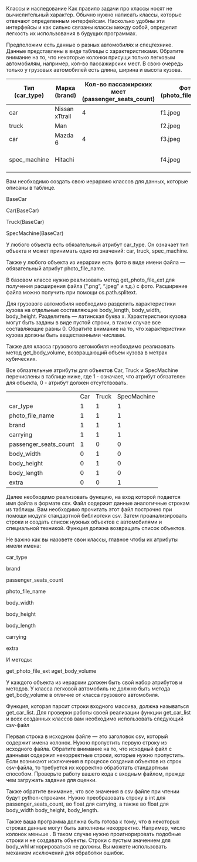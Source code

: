 Классы и наследование
Как правило задачи про классы носят не вычислительный характер. Обычно нужно написать классы, которые отвечают определенным интерфейсам. Насколько удобны эти интерфейсы и как сильно связаны классы между собой, определит легкость их использования в будущих программах.

Предположим есть данные о разных автомобилях и спецтехнике. Данные представлены в виде таблицы с характеристиками. Обратите внимание на то, что некоторые колонки присущи только легковым автомобилям, например, кол-во пассажирских мест. В свою очередь только у грузовых автомобилей есть длина, ширина и высота кузова.

| Тип (car\_type) | Марка (brand)  | Кол-во пассажирских мест (passenger\_seats\_count) | Фото (photo\_file\_name) | Кузов ДxШxВ, м (body\_whl) | Грузоподъемность, Тонн (carrying) | Дополнительно (extra)           |
| --------------- | -------------- | -------------------------------------------------- | ------------------------ | -------------------------- | --------------------------------- | ------------------------------- |
| car             | Nissan xTtrail | 4                                                  | f1.jpeg                  |                            | 2.5                               |                                 |
| truck           | Man            |                                                    | f2.jpeg                  | 8x3x2.5                    | 20                                |                                 |
| car             | Mazda 6        | 4                                                  | f3.jpeg                  |                            | 2.5                               |                                 |
| spec\_machine   | Hitachi        |                                                    | f4.jpeg                  |                            | 1.2                               | Легкая техника для уборки снега |
Вам необходимо создать свою иерархию классов для данных, которые описаны в таблице.

BaseCar

Car(BaseCar)

Truck(BaseCar)

SpecMachine(BaseCar)

У любого объекта есть обязательный атрибут car_type. Он означает тип объекта и может принимать одно из значений: car, truck, spec_machine.

Также у любого объекта из иерархии есть фото в виде имени файла — обязательный атрибут photo_file_name.

В базовом классе нужно реализовать метод get_photo_file_ext для получения расширения файла (“.png”, “.jpeg” и т.д.) с фото. Расширение файла можно получить при помощи os.path.splitext.

Для грузового автомобиля необходимо разделить характеристики кузова на отдельные составляющие body_length, body_width, body_height. Разделитель — латинская буква x. Характеристики кузова могут быть заданы в виде пустой строки, в таком случае все составляющие равны 0. Обратите внимание на то, что характеристики кузова должны быть вещественными числами.

Также для класса грузового автомобиля необходимо реализовать метод get_body_volume, возвращающий объем кузова в метрах кубических.

Все обязательные атрибуты для объектов Car, Truck и SpecMachine перечислены в таблице ниже, где 1 - означает, что атрибут обязателен для объекта, 0 - атрибут должен отсутствовать.

|                         |     |       |             |
| ----------------------- | --- | ----- | ----------- |
|                         | Car | Truck | SpecMachine |
| car\_type               | 1   | 1     | 1           |
| photo\_file\_name       | 1   | 1     | 1           |
| brand                   | 1   | 1     | 1           |
| carrying                | 1   | 1     | 1           |
| passenger\_seats\_count | 1   | 0     | 0           |
| body\_width             | 0   | 1     | 0           |
| body\_height            | 0   | 1     | 0           |
| body\_length            | 0   | 1     | 0           |
| extra                   | 0   | 0     | 1           |

Далее необходимо реализовать функцию, на вход которой подается имя файла в формате csv. Файл содержит данные аналогичные строкам из таблицы. Вам необходимо прочитать этот файл построчно при помощи модуля стандартной библиотеки csv. Затем проанализировать строки и создать список нужных объектов с автомобилями и специальной техникой. Функция должна возвращать список объектов.

Не важно как вы назовете свои классы, главное чтобы их атрибуты имели имена:

car_type

brand

passenger_seats_count

photo_file_name

body_width

body_height

body_length

carrying

extra

И методы:

get_photo_file_ext иget_body_volume

У каждого объекта из иерархии должен быть свой набор атрибутов и методов. У класса легковой автомобиль не должно быть метода get_body_volume в отличие от класса грузового автомобиля.

Функция, которая парсит строки входного массива, должна называться get_car_list. Для проверки работы своей реализации функции get_car_list и всех созданных классов вам необходимо использовать следующий csv-файл

Первая строка в исходном файле — это заголовок csv, который содержит имена колонок. Нужно пропустить первую строку из исходного файла. Обратите внимание на то, что исходный файл с данными содержит некорректные строки, которые нужно пропустить. Если возникают исключения в процессе создания объектов из строк csv-файла, то требуется их корректно обработать стандартным способом. Проверьте работу вашего кода с входным файлом, прежде чем загружать задание для оценки.

Также обратите внимание, что все значения в csv файле при чтении будут python-строками. Нужно преобразовать строку в int для passenger_seats_count, во float для carrying, а также во float для body_width body_height, body_length.

Также ваша программа должна быть готова к тому, что в некоторых строках данные могут быть заполнены некорректно. Например, число колонок меньше . В таком случае нужно проигнорировать подобные строки и не создавать объекты. Строки с пустым значением для body_whl игнорироваться не должны. Вы можете использовать механизм исключений для обработки ошибок.